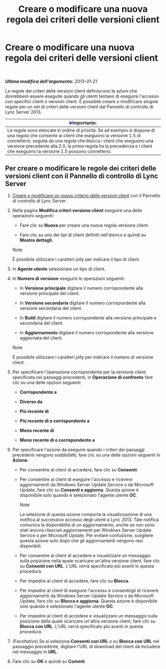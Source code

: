 ﻿---
title: Creare o modificare una nuova regola dei criteri delle versioni client
TOCTitle: Creare o modificare una nuova regola dei criteri delle versioni client
ms:assetid: 6f879d99-8401-41e0-a562-195c890d63ea
ms:mtpsurl: https://technet.microsoft.com/it-it/library/JJ898478(v=OCS.15)
ms:contentKeyID: 52062184
ms.date: 08/24/2015
mtps_version: v=OCS.15
ms.translationtype: HT
---

# Creare o modificare una nuova regola dei criteri delle versioni client

 

_**Ultima modifica dell'argomento:** 2013-01-21_

Le regole dei criteri delle versioni client definiscono le azioni che dovrebbero essere eseguite quando gli utenti tentano di eseguire l'accesso con specifici client o versioni client. È possibile creare o modificare singole regole per un set di criteri delle versioni client dal Pannello di controllo di Lync Server 2013.

<table>
<thead>
<tr class="header">
<th><img src="images/Gg412908.important(OCS.15).gif" title="important" alt="important" />Importante:</th>
</tr>
</thead>
<tbody>
<tr class="odd">
<td>Le regole sono elencate in ordine di priorità. Se ad esempio si dispone di una regola che consente ai client che eseguono la versione 1.5 di connettersi, seguita da una regola che blocca i client che eseguono una versione precedente alla 2.0, la prima regola ha la precedenza e i client che eseguono la versione 1.5 possono connettersi.</td>
</tr>
</tbody>
</table>


## Per creare o modificare le regole dei criteri delle versioni client con il Pannello di controllo di Lync Server

1.  [Creare o modificare un nuovo criterio delle versioni client](lync-server-2013-create-or-modify-a-new-client-version-policy.md) con il Pannello di controllo di Lync Server.

2.  Nella pagina **Modifica criteri versione client** eseguire una delle operazioni seguenti:
    
      - Fare clic su **Nuova** per creare una nuova regola versione client.
    
      - Fare clic su uno dei tipi di client definiti nell'elenco e quindi su **Mostra dettagli**.
    

    > [!NOTE]
    > È possibile utilizzare i caratteri jolly per indicare il tipo di client.



3.  In **Agente utente** selezionare un tipo di client.

4.  In **Numero di versione** eseguire le operazioni seguenti:
    
      - In **Versione principale** digitare il numero corrispondente alla versione principale del client.
    
      - In **Versione secondaria** digitare il numero corrispondente alla versione secondaria del client.
    
      - In **Build** digitare il numero corrispondente alla versione principale e secondaria del client.
    
      - In **Aggiornamento** digitare il numero corrispondente alla versione aggiornata del client.
    

    > [!NOTE]
    > È possibile utilizzare i caratteri jolly per indicare il numero di versione client.



5.  Per specificare l'operazione corrispondente per la versione client specificata nei passaggi precedenti, in **Operazione di confronto** fare clic su una delle opzioni seguenti:
    
      - **Corrispondente a**
    
      - **Diverso da**
    
      - **Più recente di**
    
      - **Più recente di o corrispondente a**
    
      - **Meno recente di**
    
      - **Meno recente di o corrispondente a**

6.  Per specificare l'azione da eseguire quando i criteri dei passaggi precedenti vengono soddisfatti, fare clic su una delle opzioni seguenti in **Azione**:
    
      - Per consentire al client di accedere, fare clic su **Consenti**.
    
      - Per consentire al client di eseguire l'accesso e ricevere aggiornamenti da Windows Server Update Service o da Microsoft Update, fare clic su **Consenti e aggiorna**. Questa azione è disponibile solo quando è selezionato l'agente utente **OC**.
        

        > [!NOTE]
        > La selezione di questa azione comporta la visualizzazione di una notifica al successivo accesso degli utenti a Lync 2013. Tale notifica comunica la disponibilità di un aggiornamento, anche se non sono stati ancora rilasciati aggiornamenti per Windows Server Update Service o per Microsoft Update. Per evitare confusione, scegliere questa azione solo dopo che gli aggiornamenti vengono resi disponibili.

    
      - Per consentire al client di accedere e visualizzare un messaggio sulla posizione nella quale scaricare un'altra versione client, fare clic su **Consenti con URL**. L'URL verrà specificato più avanti in questa procedura.
    
      - Per impedire al client di accedere, fare clic su **Blocca**.
    
      - Per impedire al client di eseguire l'accesso e consentirgli di ricevere aggiornamenti da Windows Server Update Service o da Microsoft Update, fare clic su **Blocca e aggiorna**. Questa azione è disponibile solo quando è selezionato l'agente utente **OC**.
    
      - Per impedire al client di accedere e visualizzare un messaggio sulla posizione dalla quale scaricare un'altra versione client, fare clic su **Blocca con URL**. L'URL verrà specificato più avanti in questa procedura.

7.  (Facoltativo) Se si seleziona **Consenti con URL** o su **Blocca con URL** nel passaggio precedente, digitare l'URL di download del client da includere nel messaggio in **URL**.

8.  Fare clic su **OK** e quindi su **Commit**.

